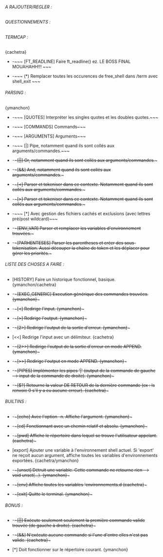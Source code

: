 ###### A RAJOUTER/REGLER : ######

###### QUESTIONNEMENTS : ######

###### TERMCAP : ######
{cachetra}

- -~~~ [FT_READLINE] Faire ft_readline() ez. LE BOSS FINAL MOUAHAHH!!! ~~~

- -~~~ (*) Remplacer toutes les occurences de free_shell dans /term avec shell_exit ~~~

###### PARSING : ######
{ymanchon}

- -~~~ [QUOTES] Interpréter les singles quotes et les doubles quotes.~~~

- -~~~ [COMMANDS] Commands~~~

- -~~~ [ARGUMENTS] Arguments~~~

- -~~~ [|] Pipe, notamment quand ils sont collés aux arguments/commandes.~~~

- -~~~[||] Or, notamment quand ils sont collés aux arguments/commandes.~~~

- -~~~[&&] And, notamment quand ils sont collés aux arguments/commandes.~~~

- -~~~[<] Parser et tokeniser dans ce contexte. Notamment quand ils sont collés aux arguments/commandes.~~~
- -~~~[>] Parser et tokeniser dans ce contexte. Notamment quand ils sont collés aux arguments/commandes.~~~

- -~~~ [*] Avec gestion des fichiers cachés et exclusions (avec lettres pré/post wildcard)~~~

- -~~~[ENV_VAR] Parser et remplacer les variables d'environnement trouvées.~~~

- -~~~[PARHENTESES] Parser les parentheses et créer des sous-tokenisation. Aussi découper la chaîne de token et les déplacer pour gérer les priorités.~~~

###### LISTE DES CHOSES A FAIRE : ######

- [HISTORY] Faire un historique fonctionnel, basique. {ymanchon/cachetra}

- -~~~[EXEC_GENERIC] Execution générique des commandes trouvées. {ymanchon}~~~

- -~~~[<] Redirige l'input. {ymanchon}~~~

- -~~~[>] Redirige l'output. {ymanchon}~~~

- -~~~[2>] Redirige l'output de la sortie d'erreur. {ymanchon}~~~

- [<<] Redirige l'input avec un délimiteur. {cachetra}

- -~~~[2>>] Redirige l'output de la sortie d'erreur en mode APPEND. {ymanchon}~~~

- -~~~[>>] Redirige l'output en mode APPEND. {ymanchon}~~~

- -~~~[PIPES] Implémenter les pipes '|' (output de la commande de gauche --> input de la commande de droite). {ymanchon}~~~

- -~~~[$?] Retourne la valeur DE RETOUR de la dernière commande (ex : ls renvoie 0 s'il y a eu aucune erreur). {cachetra}~~~

###### BUILTINS : ######

- -~~~[echo] Avec l'option -n. Affiche l'argument. {ymanchon}~~~

- -~~~[cd] Fonctionnant avec un chemin relatif et absolu. {ymanchon}~~~

- -~~~[pwd] Affiche le répertoire dans lequel se trouve l'utilisateur appelant. {cachetra}~~~

- [export] Ajouter une variable à l'environnement shell actuel. Si 'export' ne reçoit aucun argument, affiche toutes les variables d'environnements exportées. {cachetra/ymanchon}

- -~~~[unset] Détruit une variable. Cette commande ne retourne rien --> void unset(...). {ymanchon}~~~

- -~~~[env] Affiche toutes les variables 'environnements.d {cachetra}~~~

- -~~~[exit] Quitte le terminal. {ymanchon}~~~

###### BONUS : ######

- -~~~[||] Exécute seulement seulement la première commande valide trouvée (de gauche à droite). {cachetra}~~~

- -~~~[&&] N'exécute aucune commande si l'une d'entre elles n'est pas valide. {cachetra}~~~

- [*] Doit fonctionner sur le répertoire courant. {ymanchon}